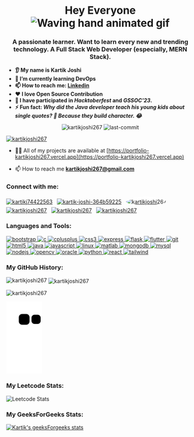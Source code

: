 <h1 align="center">Hey Everyone <img src="https://raw.githubusercontent.com/MartinHeinz/MartinHeinz/master/wave.gif" alt="Waving hand animated gif" height="50" width="50" /></h1>
<h3 align="center">A passionate learner. Want to learn every new and trending technology. A Full Stack Web Developer (especially, MERN Stack).</h3>

<b>
   <ul>
      <li> 👂 My name is Kartik Joshi </li>
      <li> 🌱 I’m currently learning DevOps </li>
      <li> 📫 How to reach me: <a target="_blank" href="https://linkedin.com/in/kartik-joshi-364b59225">Linkedin</a> </li>
      <li> ❤️ I love Open Source Contribution </li>
      <li> 🚀 I have participated in <i>Hacktoberfest</i> and <i>GSSOC'23</i>. </li>
      <li> ⚡ Fun fact: <i>Why did the Java developer teach his young kids about single quotes? 🤔 Because they build character. 😂</i> </li>
   </ul>
</b>

<p align="center"> 
   <img src="https://komarev.com/ghpvc/?username=kartikjoshi267&label=Profile%20views&color=0e75b6&style=flat" alt="kartikjoshi267" />
   <img src="https://img.shields.io/github/last-commit/badges/shields" alt="last-commit" />
</p>

<p align="left"> <a href="https://github.com/ryo-ma/github-profile-trophy"><img src="https://github-profile-trophy.vercel.app/?username=kartikjoshi267" alt="kartikjoshi267" /></a> </p>

- 👨‍💻 All of my projects are available at [https://portfolio-kartikjoshi267.vercel.app](https://portfolio-kartikjoshi267.vercel.app)

- 📫 How to reach me **kartikjoshi267@gmail.com**

<h3 align="left">Connect with me:</h3>
<p align="left">
<a href="https://twitter.com/kartikj74422563" target="blank"><img align="center" src="https://skillicons.dev/icons?i=twitter&theme=light" alt="kartikj74422563" height="30" width="40" /></a>
&nbsp;
<a href="https://linkedin.com/in/kartik-joshi-364b59225" target="blank"><img align="center" src="https://skillicons.dev/icons?i=linkedin&theme=light" alt="kartik-joshi-364b59225" height="30" width="40" /></a>
&nbsp;
<a href="https://www.codechef.com/users/kartikjoshi267" target="blank"><img align="center" src="https://cdn.jsdelivr.net/npm/simple-icons@3.1.0/icons/codechef.svg" style="background-color:white;border-radius:50%;padding:5px 0px" alt="kartikjoshi267" height="30" width="40" /></a>
&nbsp;
<a href="https://codeforces.com/profile/kartikjoshi267" target="blank"><img align="center" src="https://cdn.iconscout.com/icon/free/png-256/free-code-forces-3628695-3029920.png" alt="kartikjoshi267" height="30" width="40" /></a>
&nbsp;
<a href="https://www.leetcode.com/kartikjoshi267" target="blank"><img align="center" src="https://upload.wikimedia.org/wikipedia/commons/1/19/LeetCode_logo_black.png" alt="kartikjoshi267" height="30" width="40" /></a>
&nbsp;
<a href="https://auth.geeksforgeeks.org/user/kartikjoshi267" target="blank"><img align="center" src="https://upload.wikimedia.org/wikipedia/commons/thumb/4/43/GeeksforGeeks.svg/2560px-GeeksforGeeks.svg.png" alt="kartikjoshi267" height="30" width="40" /></a>
</p>


<h3 align="left">Languages and Tools:</h3>
<p align="left"> 
<a href="https://getbootstrap.com" target="_blank" rel="noreferrer"> <img src="https://upload.wikimedia.org/wikipedia/commons/thumb/b/b2/Bootstrap_logo.svg/2560px-Bootstrap_logo.svg.png" alt="bootstrap" width="40" height="40"/> </a> 
<a href="https://www.cprogramming.com/" target="_blank" rel="noreferrer"> <img src="https://upload.wikimedia.org/wikipedia/commons/1/19/C_Logo.png" alt="c" width="40" height="40"/> </a>
<a href="https://www.w3schools.com/cpp/" target="_blank" rel="noreferrer"> <img src="https://upload.wikimedia.org/wikipedia/commons/thumb/1/18/ISO_C%2B%2B_Logo.svg/1822px-ISO_C%2B%2B_Logo.svg.png" alt="cplusplus" width="40" height="40"/> </a> 
<a href="https://www.w3schools.com/css/" target="_blank" rel="noreferrer"> <img src="https://cdn.freebiesupply.com/logos/large/2x/css3-logo-png-transparent.png" alt="css3" width="40" height="40"/> </a>
<a href="https://expressjs.com" target="_blank" rel="noreferrer"> <img src="https://upload.wikimedia.org/wikipedia/commons/6/64/Expressjs.png" alt="express" height="40"/> </a>
<a href="https://flask.palletsprojects.com/" target="_blank" rel="noreferrer"> <img src="https://www.vectorlogo.zone/logos/pocoo_flask/pocoo_flask-icon.svg" alt="flask" width="40" height="40"/> </a>
<a href="https://flutter.dev" target="_blank" rel="noreferrer"> <img src="https://www.vectorlogo.zone/logos/flutterio/flutterio-icon.svg" alt="flutter" width="40" height="40"/> </a>
<a href="https://git-scm.com/" target="_blank" rel="noreferrer"> <img src="https://www.vectorlogo.zone/logos/git-scm/git-scm-icon.svg" alt="git" width="40" height="40"/> </a>
<a href="https://www.w3.org/html/" target="_blank" rel="noreferrer"> <img src="https://upload.wikimedia.org/wikipedia/commons/thumb/6/61/HTML5_logo_and_wordmark.svg/2048px-HTML5_logo_and_wordmark.svg.png" alt="html5" width="40" height="40"/> </a>
<a href="https://www.java.com" target="_blank" rel="noreferrer"> <img src="https://brandslogos.com/wp-content/uploads/images/large/java-logo-1.png" alt="java" width="40" height="40"/> </a>
<a href="https://developer.mozilla.org/en-US/docs/Web/JavaScript" target="_blank" rel="noreferrer"> <img src="https://upload.wikimedia.org/wikipedia/commons/6/6a/JavaScript-logo.png" alt="javascript" width="40" height="40"/> </a>
<a href="https://www.linux.org/" target="_blank" rel="noreferrer"> <img src="https://www.freepnglogos.com/uploads/linux-png/linux-logo-logo-brands-for-0.png" alt="linux" width="40" height="40"/> </a>
<a href="https://www.mathworks.com/" target="_blank" rel="noreferrer"> <img src="https://upload.wikimedia.org/wikipedia/commons/2/21/Matlab_Logo.png" alt="matlab" width="40" height="40"/> </a>
<a href="https://www.mongodb.com/" target="_blank" rel="noreferrer"> <img src="https://cdn.iconscout.com/icon/free/png-256/free-mongodb-3629020-3030245.png" alt="mongodb" width="40" height="40"/> </a>
<a href="https://www.mysql.com/" target="_blank" rel="noreferrer"> <img src="https://www.freepnglogos.com/uploads/logo-mysql-png/logo-mysql-mysql-logo-png-images-are-download-crazypng-21.png" alt="mysql" width="40" height="40"/> </a>
<a href="https://nodejs.org" target="_blank" rel="noreferrer"> <img src="https://w7.pngwing.com/pngs/452/24/png-transparent-js-logo-node-logos-and-brands-icon.png" alt="nodejs" width="40" height="40"/> </a>
<a href="https://opencv.org/" target="_blank" rel="noreferrer"> <img src="https://www.vectorlogo.zone/logos/opencv/opencv-icon.svg" alt="opencv" width="40" height="40"/> </a>
<a href="https://www.oracle.com/" target="_blank" rel="noreferrer"> <img src="https://upload.wikimedia.org/wikipedia/commons/thumb/5/50/Oracle_logo.svg/2560px-Oracle_logo.svg.png" alt="oracle" height="40"/> </a>
<a href="https://www.python.org" target="_blank" rel="noreferrer"> <img src="https://upload.wikimedia.org/wikipedia/commons/thumb/c/c3/Python-logo-notext.svg/1869px-Python-logo-notext.svg.png" alt="python" width="40" height="40"/> </a>
<a href="https://reactjs.org/" target="_blank" rel="noreferrer"> <img src="https://cdn1.iconfinder.com/data/icons/education-set-3-3/74/15-512.png" alt="react" width="40" height="40"/> </a>
<a href="https://tailwindcss.com/" target="_blank" rel="noreferrer"> <img src="https://www.vectorlogo.zone/logos/tailwindcss/tailwindcss-icon.svg" alt="tailwind" width="40" height="40"/> </a> </p>

<h3 align="left">My GitHub History:</h3>

<p><img align="left" src="https://github-readme-stats.vercel.app/api/top-langs?username=kartikjoshi267&show_icons=true&locale=en&layout=compact" alt="kartikjoshi267" /></p>

<p>&nbsp;<img align="center" src="https://github-readme-stats.vercel.app/api?username=kartikjoshi267&show_icons=true&locale=en" alt="kartikjoshi267" /></p>

<p><img align="center" src="https://github-readme-streak-stats.herokuapp.com/?user=kartikjoshi267&" alt="kartikjoshi267" /></p>

<p><img align="center" src="https://github.com/kartikjoshi267/kartikjoshi267/blob/output/github-contribution-grid-snake.svg" alt="snake animation"></p>

<h3>My Leetcode Stats:</h3>

![Leetcode Stats](https://leetcard.jacoblin.cool/kartikjoshi267?ext=heatmap)

<h3>My GeeksForGeeks Stats:</h3>

[![Kartik's geeksForgeeks stats](https://geeks-for-geeks-stats-api-napiyo.vercel.app/?userName=kartikjoshi267)](https://github.com/napiyo/geeksForGeeksStatsAPI)
